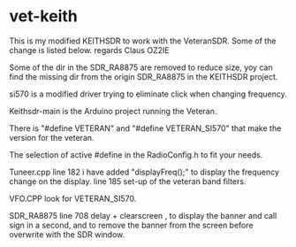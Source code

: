 # vet-keith
This is my modified KEITHSDR to work with the VeteranSDR.
Some of the change is listed below.
regards Claus OZ2IE

Some of the dir in the SDR_RA8875 are removed to reduce size, yoy can find the missing dir from the origin SDR_RA8875 in the KEITHSDR project.

si570 is a modified driver trying to eliminate click when changing frequency.

Keithsdr-main is the Arduino project running the Veteran.

There is  "#define VETERAN" and  "#define VETERAN_SI570" that make the version for the veteran.

The selection of active #define in the RadioConfig.h to fit your needs.

Tuneer.cpp line 182 i have added "displayFreq();" to display the frequency change on the display. line 185 set-up of the veteran band filters.

VFO.CPP look for VETERAN_SI570.

SDR_RA8875 line 708 delay + clearscreen , to display the banner and call sign in a second, and to remove the banner from the screen before overwrite with the SDR window.
